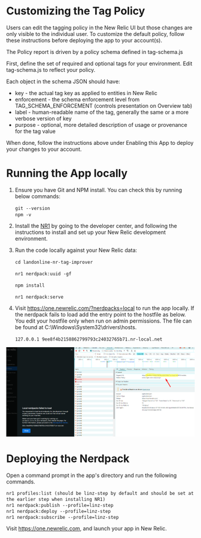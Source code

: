 # Customizing the Tag Policy
Users can edit the tagging policy in the New Relic UI but those changes are only visible to the individual user. To customize the default policy, follow these instructions before deploying the app to your account(s).

The Policy report is driven by a policy schema defined in tag-schema.js

First, define the set of required and optional tags for your environment. Edit tag-schema.js to reflect your policy.

Each object in the schema JSON should have:

* key - the actual tag key as applied to entities in New Relic
* enforcement - the schema enforcement level from TAG_SCHEMA_ENFORCEMENT (controls presentation on Overview tab)
* label - human-readable name of the tag, generally the same or a more verbose version of key
* purpose - optional, more detailed description of usage or provenance for the tag value

When done, follow the instructions above under Enabling this App to deploy your changes to your account.

# Running the App locally 

1) Ensure you have Git and NPM install. You can check this by running below commands: 

   `git --version`   
   `npm -v`   
2) Install the [NR1](https://one.newrelic.com/developer-center?account=2592049&state=a53067c2-c37d-a653-e6e5-49ecd91eaa1c) by going to the developer center, and following the instructions to install and set up your New Relic development environment.
3) Run the code locally against your New Relic data:

    `cd landonline-nr-tag-improver`

    `nr1 nerdpack:uuid -gf`

    `npm install`

    `nr1 nerdpack:serve`

4) Visit https://one.newrelic.com/?nerdpacks=local to run the app locally. If the nerdpack fails to load add the entry point to the hostfile as below. You edit your hostfile only when run on admin permissions. The file can be found at C:\Windows\System32\drivers\hosts.

    `127.0.0.1 9ee8f4b2158862799793c24032765b71.nr-local.net`

![img.png](img.png)

# Deploying the Nerdpack 

Open a command prompt in the app's directory and run the following commands.



    nr1 profiles:list (should be linz-step by default and should be set at the earlier step when installing NR1)
    nr1 nerdpack:publish --profile=linz-step
    nr1 nerdpack:deploy --profile=linz-step
    nr1 nerdpack:subscribe --profile=linz-step 

Visit https://one.newrelic.com, and launch your app in New Relic.


